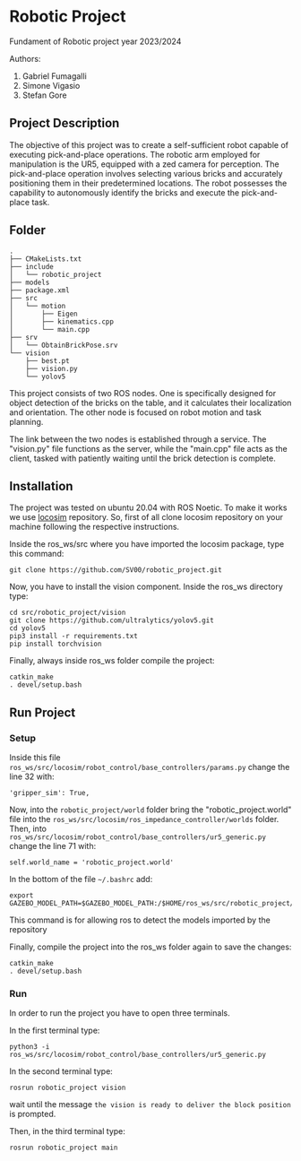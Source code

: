 
# Robotic Project
Fundament of Robotic project year 2023/2024

Authors:
1. Gabriel Fumagalli
2. Simone Vigasio
3. Stefan Gore

## Project Description

The objective of this project was to create a self-sufficient robot capable of executing pick-and-place operations. The robotic arm employed for manipulation is the UR5, equipped with a zed camera for perception. The pick-and-place operation involves selecting various bricks and accurately positioning them in their predetermined locations. The robot possesses the capability to autonomously identify the bricks and execute the pick-and-place task. 

## Folder

```
.
├── CMakeLists.txt
├── include
│   └── robotic_project
├── models
├── package.xml
├── src
│   └── motion
│       ├── Eigen
│       ├── kinematics.cpp
│       └── main.cpp
├── srv
│   └── ObtainBrickPose.srv
└── vision
    ├── best.pt
    ├── vision.py
    └── yolov5
```
This project consists of two ROS nodes. One is specifically designed for object detection of the bricks on the table, and it calculates their localization and orientation. The other node is focused on robot motion and task planning.

The link between the two nodes is established through a service. The "vision.py" file functions as the server, while the "main.cpp" file acts as the client, tasked with patiently waiting until the brick detection is complete.

## Installation
The project was tested on ubuntu 20.04 with ROS Noetic. 
To make it works we use [locosim](https://github.com/mfocchi/locosim) repository. 
So, first of all clone locosim repository on your machine following the respective instructions.

Inside the ros_ws/src where you have imported the locosim package, type this command:
```
git clone https://github.com/SV00/robotic_project.git
```
Now, you have to install the vision component. Inside the ros_ws directory type:
```
cd src/robotic_project/vision
git clone https://github.com/ultralytics/yolov5.git
cd yolov5
pip3 install -r requirements.txt
pip install torchvision
```
Finally, always inside ros_ws folder compile the project:
```
catkin_make
. devel/setup.bash
```
## Run Project

### Setup
Inside this file ``ros_ws/src/locosim/robot_control/base_controllers/params.py`` change the line 32 with:
```
'gripper_sim': True,
```
Now, into the ``robotic_project/world`` folder bring the "robotic_project.world" file into the ``ros_ws/src/locosim/ros_impedance_controller/worlds`` folder.
Then, into ``ros_ws/src/locosim/robot_control/base_controllers/ur5_generic.py`` change the line 71 with:
```
self.world_name = 'robotic_project.world'
```
In the bottom of the file ``~/.bashrc`` add:
```
export GAZEBO_MODEL_PATH=$GAZEBO_MODEL_PATH:/$HOME/ros_ws/src/robotic_project/models
```
This command is for allowing ros to detect the models imported by the repository

Finally, compile the project into the ros_ws folder again to save the changes:
```
catkin_make
. devel/setup.bash
```
### Run
In order to run the project you have to open three terminals.

In the first terminal type:
```
python3 -i ros_ws/src/locosim/robot_control/base_controllers/ur5_generic.py
```

In the second terminal type:
```
rosrun robotic_project vision
```
wait until the message ``the vision is ready to deliver the block position`` is prompted.

Then, in the third terminal type:
```
rosrun robotic_project main
```
